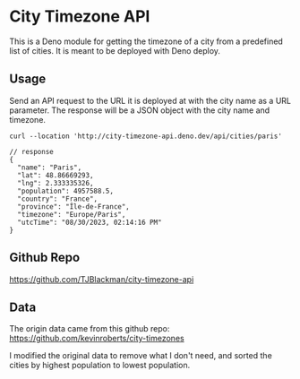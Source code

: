 # City Timezone API

This is a Deno module for getting the timezone of a city from a predefined list of cities. It is meant to be deployed with Deno deploy.

## Usage

Send an API request to the URL it is deployed at with the city name as a URL parameter. The response will be a JSON object with the city name and timezone.

```
curl --location 'http://city-timezone-api.deno.dev/api/cities/paris'

// response
{
  "name": "Paris",
  "lat": 48.86669293,
  "lng": 2.333335326,
  "population": 4957588.5,
  "country": "France",
  "province": "Île-de-France",
  "timezone": "Europe/Paris",
  "utcTime": "08/30/2023, 02:14:16 PM"
}
```

## Github Repo

https://github.com/TJBlackman/city-timezone-api

## Data

The origin data came from this github repo: https://github.com/kevinroberts/city-timezones

I modified the original data to remove what I don't need, and sorted the cities by highest population to lowest population.
